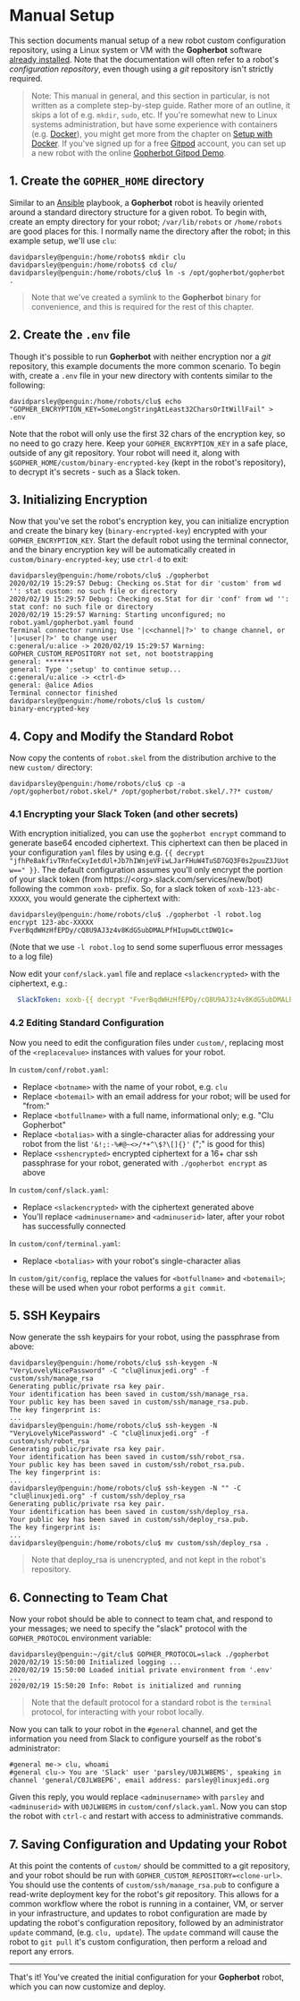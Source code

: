 # Manual Setup
This section documents manual setup of a new robot custom configuration repository, using a Linux system or VM with the **Gopherbot** software [already installed](../install/ManualInstall.md). Note that the documentation will often refer to a robot's *configuration repository*, even though using a *git* repository isn't strictly required.

> Note: This manual in general, and this section in particular, is not written as a complete step-by-step guide. Rather more of an outline, it skips a lot of e.g. `mkdir`, `sudo`, etc. If you're somewhat new to Linux systems administration, but have some experience with containers (e.g. [Docker](https://www.docker.com/)), you might get more from the chapter on [Setup with Docker](DockerSetup.md). If you've signed up for a free [Gitpod](https://gitpod.io) account, you can set up a new robot with the online [Gopherbot Gitpod Demo](https://gitpod.io/#https://github.com/lnxjedi/gopherbot).

## 1. Create the `GOPHER_HOME` directory
Similar to an [Ansible](https://www.ansible.com/) playbook, a **Gopherbot** robot is heavily oriented around a standard directory structure for a given robot. To begin with, create an empty directory for your robot; `/var/lib/robots` or `/home/robots` are good places for this. I normally name the directory after the robot; in this example setup, we'll use `clu`:
```shell
davidparsley@penguin:/home/robots$ mkdir clu
davidparsley@penguin:/home/robots$ cd clu/
davidparsley@penguin:/home/robots/clu$ ln -s /opt/gopherbot/gopherbot .
```

> Note that we've created a symlink to the **Gopherbot** binary for convenience, and this is required for the rest of this chapter.

## 2. Create the `.env` file
Though it's possible to run **Gopherbot** with neither encryption nor a *git* repository, this example documents the more common scenario. To begin with, create a `.env` file in your new directory with contents similar to the following:
```shell
davidparsley@penguin:/home/robots/clu$ echo "GOPHER_ENCRYPTION_KEY=SomeLongStringAtLeast32CharsOrItWillFail" > .env
```
Note that the robot will only use the first 32 chars of the encryption key, so no need to go crazy here. Keep your `GOPHER_ENCRYPTION_KEY` in a safe place, outside of any git repository. Your robot will need it, along with `$GOPHER_HOME/custom/binary-encrypted-key` (kept in the robot's repository), to decrypt it's secrets - such as a Slack token.

## 3. Initializing Encryption
Now that you've set the robot's encryption key, you can initialize encryption and create the binary key (`binary-encrypted-key`) encrypted with your `GOPHER_ENCRYPTION_KEY`. Start the default robot using the terminal connector, and the binary encryption key will be automatically created in `custom/binary-encrypted-key`; use `ctrl-d` to exit:

```
davidparsley@penguin:/home/robots/clu$ ./gopherbot 
2020/02/19 15:29:57 Debug: Checking os.Stat for dir 'custom' from wd '': stat custom: no such file or directory
2020/02/19 15:29:57 Debug: Checking os.Stat for dir 'conf' from wd '': stat conf: no such file or directory
2020/02/19 15:29:57 Warning: Starting unconfigured; no robot.yaml/gopherbot.yaml found
Terminal connector running; Use '|c<channel|?>' to change channel, or '|u<user|?>' to change user
c:general/u:alice -> 2020/02/19 15:29:57 Warning: GOPHER_CUSTOM_REPOSITORY not set, not bootstrapping
general: *******
general: Type ';setup' to continue setup...
c:general/u:alice -> <ctrl-d>
general: @alice Adios
Terminal connector finished
davidparsley@penguin:/home/robots/clu$ ls custom/
binary-encrypted-key
```

## 4. Copy and Modify the Standard Robot
Now copy the contents of `robot.skel` from the distribution archive to the new `custom/` directory:
```shell
davidparsley@penguin:/home/robots/clu$ cp -a /opt/gopherbot/robot.skel/* /opt/gopherbot/robot.skel/.??* custom/
```

### 4.1 Encrypting your Slack Token (and other secrets)
With encryption initialized, you can use the `gopherbot encrypt` command to generate base64 encoded ciphertext. This ciphertext can then be placed in your configuration `yaml` files by using e.g. `{{ decrypt "jfhPe8akfivTRnfeCxyIetdUl+Jb7hIWnjeVFiwLJarFHuW4TuSD7GQ3F0s2puuZ3JUotw==" }}`. The default configuration assumes you'll only encrypt the portion of your slack token (from https://\<org\>.slack.com/services/new/bot) following the common `xoxb-` prefix. So, for a slack token of `xoxb-123-abc-XXXXX`, you would generate the ciphertext with:
```shell
davidparsley@penguin:/home/robots/clu$ ./gopherbot -l robot.log encrypt 123-abc-XXXXX
FverBqdWHzHfEPDy/cQ8U9AJ3z4v8KdGSubDMALPfHIupwDLctDWQ1c=
```
(Note that we use `-l robot.log` to send some superfluous error messages to a log file)

Now edit your `conf/slack.yaml` file and replace `<slackencrypted>` with the ciphertext, e.g.:
```yaml
  SlackToken: xoxb-{{ decrypt "FverBqdWHzHfEPDy/cQ8U9AJ3z4v8KdGSubDMALPfHIupwDLctDWQ1c=" }}
```

### 4.2 Editing Standard Configuration
Now you need to edit the configuration files under `custom/`, replacing most of the `<replacevalue>` instances with values for your robot.

In `custom/conf/robot.yaml`:
* Replace `<botname>` with the name of your robot, e.g. `clu`
* Replace `<botemail>` with an email address for your robot; will be used for "from:"
* Replace `<botfullname>` with a full name, informational only; e.g. "Clu Gopherbot"
* Replace `<botalias>` with a single-character alias for addressing your robot from the list `'&!;:-%#@~<>/*+^\$?\[]{}'` (";" is good for this)
* Replace `<sshencrypted>` encrypted ciphertext for a 16+ char ssh passphrase for your robot, generated with `./gopherbot encrypt` as above

In `custom/conf/slack.yaml`:
* Replace `<slackencrypted>` with the ciphertext generated above
* You'll replace `<adminusername>` and `<adminuserid>` later, after your robot has successfully connected

In `custom/conf/terminal.yaml`:
* Replace `<botalias>` with your robot's single-character alias

In `custom/git/config`, replace the values for `<botfullname>` and `<botemail>`; these will be used when your robot performs a `git commit`.

## 5. SSH Keypairs
Now generate the ssh keypairs for your robot, using the passphrase from above:
```shell
davidparsley@penguin:/home/robots/clu$ ssh-keygen -N "VeryLovelyNicePassword" -C "clu@linuxjedi.org" -f custom/ssh/manage_rsa
Generating public/private rsa key pair.
Your identification has been saved in custom/ssh/manage_rsa.
Your public key has been saved in custom/ssh/manage_rsa.pub.
The key fingerprint is:
...
davidparsley@penguin:/home/robots/clu$ ssh-keygen -N "VeryLovelyNicePassword" -C "clu@linuxjedi.org" -f custom/ssh/robot_rsa
Generating public/private rsa key pair.
Your identification has been saved in custom/ssh/robot_rsa.
Your public key has been saved in custom/ssh/robot_rsa.pub.
The key fingerprint is:
...
davidparsley@penguin:/home/robots/clu$ ssh-keygen -N "" -C "clu@linuxjedi.org" -f custom/ssh/deploy_rsa
Generating public/private rsa key pair.
Your identification has been saved in custom/ssh/deploy_rsa.
Your public key has been saved in custom/ssh/deploy_rsa.pub.
The key fingerprint is:
...
davidparsley@penguin:/home/robots/clu$ mv custom/ssh/deploy_rsa .
```
>  Note that deploy_rsa is unencrypted, and not kept in the robot's repository.

## 6. Connecting to Team Chat

Now your robot should be able to connect to team chat, and respond to your messages; we need to specify the "slack" protocol with the `GOPHER_PROTOCOL` environment variable:
```shell
davidparsley@penguin:~/git/clu$ GOPHER_PROTOCOL=slack ./gopherbot 
2020/02/19 15:50:00 Initialized logging ...
2020/02/19 15:50:00 Loaded initial private environment from '.env'
...
2020/02/19 15:50:20 Info: Robot is initialized and running
```

> Note that the default protocol for a standard robot is the `terminal` protocol, for interacting with your robot locally.

Now you can talk to your robot in the `#general` channel, and get the information you need from Slack to configure yourself as the robot's administrator:
```
#general me-> clu, whoami
#general clu-> You are 'Slack' user 'parsley/U0JLW8EMS', speaking in channel 'general/C0JLW8EP6', email address: parsley@linuxjedi.org
```

Given this reply, you would replace `<adminusername>` with `parsley` and `<adminuserid>` with `U0JLW8EMS` in `custom/conf/slack.yaml`. Now you can stop the robot with `ctrl-c` and restart with access to administrative commands.

## 7. Saving Configuration and Updating your Robot

At this point the contents of `custom/` should be committed to a git repository, and your robot should be run with `GOPHER_CUSTOM_REPOSITORY=<clone-url>`. You should use the contents of `custom/ssh/manage_rsa.pub` to configure a read-write deployment key for the robot's *git* repository. This allows for a common workflow where the robot is running in a container, VM, or server in your infrastructure, and updates to robot configuration are made by updating the robot's configuration repository, followed by an administrator `update` command, (e.g. `clu, update`). The `update` command will cause the robot to `git pull` it's custom configuration, then perform a reload and report any errors.

---

That's it! You've created the initial configuration for your **Gopherbot** robot, which you can now customize and deploy.
